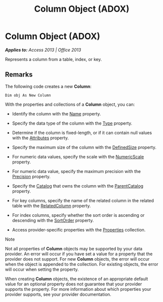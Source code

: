 ﻿---
title: Column Object (ADOX)
TOCTitle: Column Object (ADOX)
ms:assetid: ad38c2df-f704-0599-4b7a-8556e430ba46
ms:mtpsurl: https://msdn.microsoft.com/en-us/library/JJ249811(v=office.15)
ms:contentKeyID: 48547034
ms.date: 09/18/2015
mtps_version: v=office.15
---

# Column Object (ADOX)


_**Applies to:** Access 2013 | Office 2013_

Represents a column from a table, index, or key.

## Remarks

The following code creates a new **Column**:

    Dim obj As New Column

With the properties and collections of a **Column** object, you can:

  - Identify the column with the [Name](name-property-adox.md) property.

  - Specify the data type of the column with the [Type](https://msdn.microsoft.com/en-us/library/jj249169\(v=office.15\)) property.

  - Determine if the column is fixed-length, or if it can contain null values with the [Attributes](attributes-property-adox.md) property.

  - Specify the maximum size of the column with the [DefinedSize](definedsize-property-adox.md) property.

  - For numeric data values, specify the scale with the [NumericScale](numericscale-property-adox.md) property.

  - For numeric data value, specify the maximum precision with the [Precision](precision-property-adox.md) property.

  - Specify the [Catalog](catalog-object-adox.md) that owns the column with the [ParentCatalog](parentcatalog-property-adox.md) property.

  - For key columns, specify the name of the related column in the related table with the [RelatedColumn](relatedcolumn-property-adox.md) property.

  - For index columns, specify whether the sort order is ascending or descending with the [SortOrder](sortorder-property-adox.md) property.

  - Access provider-specific properties with the [Properties](properties-collection-ado.md) collection.


> [!NOTE]
> <P>Not all properties of <STRONG>Column</STRONG> objects may be supported by your data provider. An error will occur if you have set a value for a property that the provider does not support. For new <STRONG>Column</STRONG> objects, the error will occur when the object is appended to the collection. For existing objects, the error will occur when setting the property.</P>



When creating **Column** objects, the existence of an appropriate default value for an optional property does not guarantee that your provider supports the property. For more information about which properties your provider supports, see your provider documentation.

